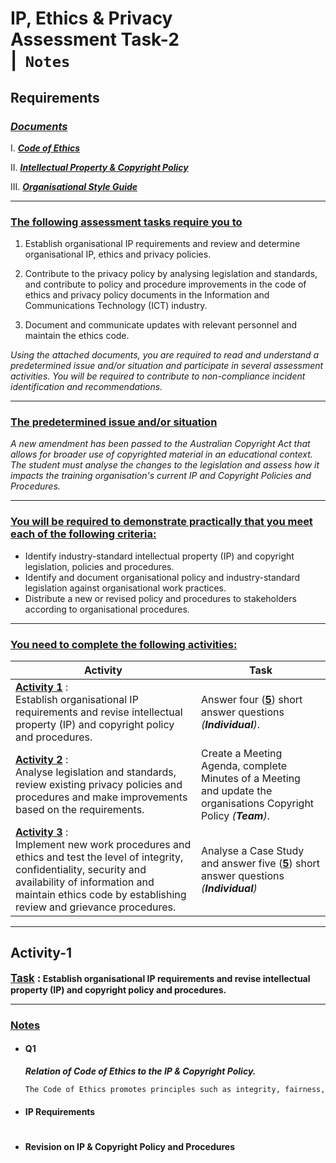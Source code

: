# IP, Ethics & Privacy <br>Assessment Task-2<br> |&nbsp; `Notes`

## Requirements

### _<u>Documents</u>_

I. [_**Code of Ethics**_](https://github.com/Nathan-Bransby-NMT/Dual-Diploma-2024/blob/main/Semester-1/Apply-IP-Privacy-and-Ethics/Assessments/AT-2/Code%20of%20Ethics.docx)

II. [_**Intellectual Property & Copyright Policy**_](https://github.com/Nathan-Bransby-NMT/Dual-Diploma-2024/blob/main/Semester-1/Apply-IP-Privacy-and-Ethics/Assessments/AT-2/Intellectual%20Property%20and%20Copyright%20Policy.docx)

III. [_**Organisational Style Guide**_](https://github.com/Nathan-Bransby-NMT/Dual-Diploma-2024/blob/main/Semester-1/Apply-IP-Privacy-and-Ethics/Assessments/AT-2/Organisational%20Style%20Guide.docx)

---

### <u>**The following assessment tasks require you to**</u>

1. Establish organisational IP requirements and review and determine organisational IP, ethics and privacy policies.

2. Contribute to the privacy policy by analysing legislation and standards, and contribute to policy and procedure improvements in the code of ethics and privacy policy documents in the Information and Communications Technology (ICT) industry.

3. Document and communicate updates with relevant personnel and maintain the ethics code.  

_Using the attached documents, you are required to read and understand a predetermined issue and/or situation and participate in several assessment activities. You will be required to contribute to non-compliance incident identification and recommendations._

---

### <u>**The predetermined issue and/or situation**</u>

_A new amendment has been passed to the Australian Copyright Act that allows for broader use of copyrighted material in an educational context. The student must analyse the changes to the legislation and assess how it impacts the training organisation's current IP and Copyright Policies and Procedures._

---

### <u>**You will be required to demonstrate practically that you meet each of the following criteria:**</u>

- Identify industry-standard intellectual property (IP) and copyright legislation, policies and procedures.
- Identify and document organisational policy and industry-standard legislation against organisational work practices.
- Distribute a new or revised policy and procedures to stakeholders according to organisational procedures.

---

### <u>**You need to complete the following activities:**</u>

| Activity | Task |
|----------|------|
| <u>**Activity 1**</u> : <br> Establish organisational IP requirements and revise intellectual property (IP) and copyright policy and procedures. | Answer four (<u>**5**</u>) short answer questions _(**Individual**)_. |
| <u>**Activity 2**</u> : <br>Analyse legislation and standards, review existing privacy policies and procedures and make improvements based on the requirements. | Create a Meeting Agenda, complete Minutes of a Meeting and update the organisations Copyright Policy _(**Team**)_. |
| <u>**Activity 3**</u> : <br>Implement new work procedures and ethics and test the level of integrity, confidentiality, security and availability of information and maintain ethics code by establishing review and grievance procedures. | Analyse a Case Study and answer five (<u>**5**</u>) short answer questions _(**Individual**)_ |

---

## **Activity-1**

**<big><u>Task</u> :</big> Establish organisational IP requirements and revise intellectual property (IP) and copyright policy and procedures.**

---

### <u>Notes</u>

- #### Q1
  
  _**Relation of Code of Ethics to the IP & Copyright Policy.**_
  
  ```.txt
  The Code of Ethics promotes principles such as integrity, fairness, and respect, which are fundamental in establishing IP requirements. These ethical guidelines ensure that all personnel act honestly and transparently, respecting the IP rights of others and avoiding conflicts of interest. The emphasis on compliance with laws and regulations in the Code of Ethics supports adherence to copyright laws and IP protection measures outlined in the IP & Copyright Policy. This ethical framework fosters a culture of accountability and responsibility, ensuring that IP is managed and protected in a fair and lawful manner.
  ```

- #### IP Requirements

  ```.txt

  ```

- #### Revision on IP & Copyright Policy and Procedures

  ```.txt
  
  ```
